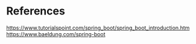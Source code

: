# References
https://www.tutorialspoint.com/spring_boot/spring_boot_introduction.htm
https://www.baeldung.com/spring-boot